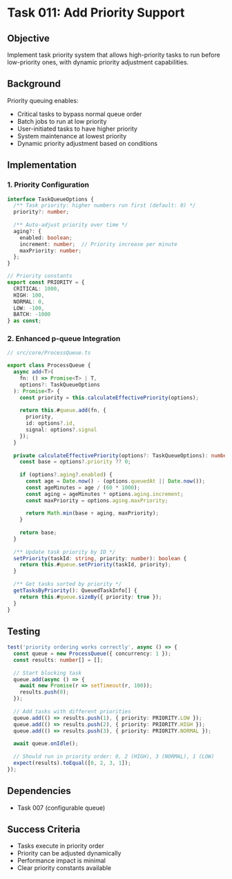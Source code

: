 # Task 011: Add Priority Support

## Objective

Implement task priority system that allows high-priority tasks to run before low-priority ones, with dynamic priority adjustment capabilities.

## Background

Priority queuing enables:
- Critical tasks to bypass normal queue order
- Batch jobs to run at low priority
- User-initiated tasks to have higher priority
- System maintenance at lowest priority
- Dynamic priority adjustment based on conditions

## Implementation

### 1. Priority Configuration

```typescript
interface TaskQueueOptions {
  /** Task priority: higher numbers run first (default: 0) */
  priority?: number;
  
  /** Auto-adjust priority over time */
  aging?: {
    enabled: boolean;
    increment: number;  // Priority increase per minute
    maxPriority: number;
  };
}

// Priority constants
export const PRIORITY = {
  CRITICAL: 1000,
  HIGH: 100,
  NORMAL: 0,
  LOW: -100,
  BATCH: -1000
} as const;
```

### 2. Enhanced p-queue Integration

```typescript
// src/core/ProcessQueue.ts

export class ProcessQueue {
  async add<T>(
    fn: () => Promise<T> | T,
    options?: TaskQueueOptions
  ): Promise<T> {
    const priority = this.calculateEffectivePriority(options);
    
    return this.#queue.add(fn, {
      priority,
      id: options?.id,
      signal: options?.signal
    });
  }
  
  private calculateEffectivePriority(options?: TaskQueueOptions): number {
    const base = options?.priority ?? 0;
    
    if (options?.aging?.enabled) {
      const age = Date.now() - (options.queuedAt || Date.now());
      const ageMinutes = age / (60 * 1000);
      const aging = ageMinutes * options.aging.increment;
      const maxPriority = options.aging.maxPriority;
      
      return Math.min(base + aging, maxPriority);
    }
    
    return base;
  }
  
  /** Update task priority by ID */
  setPriority(taskId: string, priority: number): boolean {
    return this.#queue.setPriority(taskId, priority);
  }
  
  /** Get tasks sorted by priority */
  getTasksByPriority(): QueuedTaskInfo[] {
    return this.#queue.sizeBy({ priority: true });
  }
}
```

## Testing

```typescript
test('priority ordering works correctly', async () => {
  const queue = new ProcessQueue({ concurrency: 1 });
  const results: number[] = [];
  
  // Start blocking task
  queue.add(async () => {
    await new Promise(r => setTimeout(r, 100));
    results.push(0);
  });
  
  // Add tasks with different priorities
  queue.add(() => results.push(1), { priority: PRIORITY.LOW });
  queue.add(() => results.push(2), { priority: PRIORITY.HIGH });
  queue.add(() => results.push(3), { priority: PRIORITY.NORMAL });
  
  await queue.onIdle();
  
  // Should run in priority order: 0, 2 (HIGH), 3 (NORMAL), 1 (LOW)
  expect(results).toEqual([0, 2, 3, 1]);
});
```

## Dependencies

- Task 007 (configurable queue)

## Success Criteria

- Tasks execute in priority order
- Priority can be adjusted dynamically
- Performance impact is minimal
- Clear priority constants available